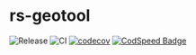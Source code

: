 # rs-geotool

![Release](https://img.shields.io/github/v/release/Glatzel/rs-geotool)
![CI](https://github.com/Glatzel/rs-geotool/actions/workflows/ci.yml/badge.svg?branch=main)
[![codecov](https://codecov.io/gh/Glatzel/rs-geotool/graph/badge.svg?token=I6L8Y698AR)](https://codecov.io/gh/Glatzel/rs-geotool)
[![CodSpeed Badge](https://img.shields.io/endpoint?url=https://codspeed.io/badge.json)](https://codspeed.io/Glatzel/rs-geotool)
